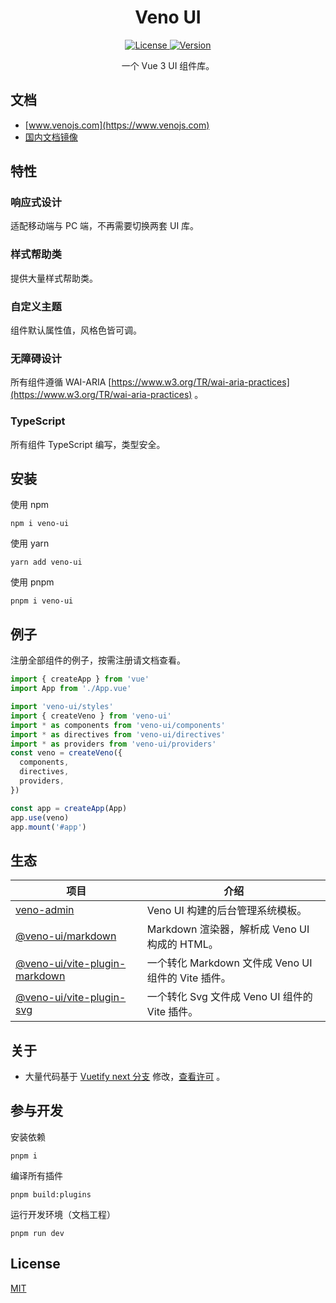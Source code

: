 <h1 align="center">Veno UI</h1>

<p align="center">
  <a href="https://github.com/qq15725/veno-ui/blob/master/LICENSE" class="mr-3">
    <img src="https://img.shields.io/npm/l/veno-ui.svg" alt="License">
  </a>
  <a href="https://www.npmjs.com/package/veno-ui">
    <img src="https://img.shields.io/npm/v/veno-ui.svg" alt="Version">
  </a>
</p>

<p align="center">一个 Vue 3 UI 组件库。</p>

## 文档

- [www.venojs.com](https://www.venojs.com) 
- [国内文档镜像](https://venoui.fdota.com)

## 特性

### 响应式设计

适配移动端与 PC 端，不再需要切换两套 UI 库。

### 样式帮助类

提供大量样式帮助类。

### 自定义主题

组件默认属性值，风格色皆可调。

### 无障碍设计

所有组件遵循 WAI-ARIA [https://www.w3.org/TR/wai-aria-practices](https://www.w3.org/TR/wai-aria-practices) 。

### TypeScript

所有组件 TypeScript 编写，类型安全。

## 安装

使用 npm

```shell
npm i veno-ui
```

使用 yarn

```shell
yarn add veno-ui
```

使用 pnpm

```shell
pnpm i veno-ui
```

## 例子

注册全部组件的例子，按需注册请文档查看。

```typescript
import { createApp } from 'vue'
import App from './App.vue'

import 'veno-ui/styles'
import { createVeno } from 'veno-ui'
import * as components from 'veno-ui/components'
import * as directives from 'veno-ui/directives'
import * as providers from 'veno-ui/providers'
const veno = createVeno({
  components,
  directives,
  providers,
})

const app = createApp(App)
app.use(veno)
app.mount('#app')
```

## 生态

| 项目               | 介绍                                             |
| --------------------- | ------------------------------------------------------- |
| [veno-admin] | Veno UI 构建的后台管理系统模板。 |
| [@veno-ui/markdown] | Markdown 渲染器，解析成 Veno UI 构成的 HTML。 |
| [@veno-ui/vite-plugin-markdown] | 一个转化 Markdown 文件成 Veno UI 组件的 Vite 插件。 |
| [@veno-ui/vite-plugin-svg] | 一个转化 Svg 文件成 Veno UI 组件的 Vite 插件。 |

[veno-admin]: https://github.com/qq15725/veno-admin
[@veno-ui/markdown]: https://github.com/qq15725/veno-ui/blob/master/packages/markdown
[@veno-ui/vite-plugin-markdown]: https://github.com/qq15725/veno-ui/blob/master/packages/vite-plugin-markdown
[@veno-ui/vite-plugin-svg]: https://github.com/qq15725/veno-ui/blob/master/packages/vite-plugin-svg

## 关于

- 大量代码基于 [Vuetify next 分支](https://github.com/vuetifyjs/vuetify/tree/next) 修改，[查看许可](https://github.com/vuetifyjs/vuetify/blob/next/LICENSE.md) 。

## 参与开发

安装依赖

```shell
pnpm i
```

编译所有插件

```shell
pnpm build:plugins
```

运行开发环境（文档工程）

```shell
pnpm run dev
```

## License

[MIT](https://github.com/qq15725/veno-ui/blob/master/LICENSE)